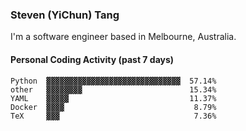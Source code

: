 ### Steven (YiChun) Tang

I'm a software engineer based in Melbourne, Australia.

#### Personal Coding Activity (past 7 days)
```
Python  ▓▓▓▓▓▓▓▓▓▓▓▓▓▓▓▓▓▓▓▓▓▓▓▓▓▓▓▓▓▓  57.14%
other   ▓▓▓▓▓▓▓▓                        15.34%
YAML    ▓▓▓▓▓                           11.37%
Docker  ▓▓▓▓                             8.79%
TeX     ▓▓▓                              7.36%
```
